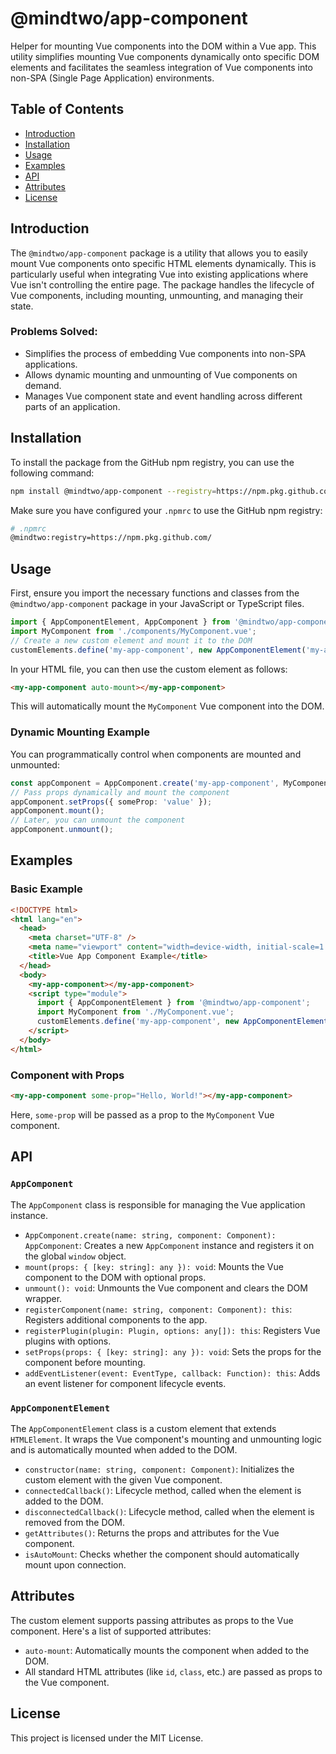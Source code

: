 # @mindtwo/app-component
Helper for mounting Vue components into the DOM within a Vue app. This utility simplifies mounting Vue components dynamically onto specific DOM elements and facilitates the seamless integration of Vue components into non-SPA (Single Page Application) environments.
## Table of Contents
- [Introduction](#introduction)
- [Installation](#installation)
- [Usage](#usage)
- [Examples](#examples)
- [API](#api)
- [Attributes](#attributes)
- [License](#license)
## Introduction
The `@mindtwo/app-component` package is a utility that allows you to easily mount Vue components onto specific HTML elements dynamically. This is particularly useful when integrating Vue into existing applications where Vue isn't controlling the entire page. The package handles the lifecycle of Vue components, including mounting, unmounting, and managing their state.
### Problems Solved:
- Simplifies the process of embedding Vue components into non-SPA applications.
- Allows dynamic mounting and unmounting of Vue components on demand.
- Manages Vue component state and event handling across different parts of an application.
## Installation
To install the package from the GitHub npm registry, you can use the following command:
```bash
npm install @mindtwo/app-component --registry=https://npm.pkg.github.com/mindtwo
```
Make sure you have configured your `.npmrc` to use the GitHub npm registry:
```bash
# .npmrc
@mindtwo:registry=https://npm.pkg.github.com/
```
## Usage
First, ensure you import the necessary functions and classes from the `@mindtwo/app-component` package in your JavaScript or TypeScript files.
```ts
import { AppComponentElement, AppComponent } from '@mindtwo/app-component';
import MyComponent from './components/MyComponent.vue';
// Create a new custom element and mount it to the DOM
customElements.define('my-app-component', new AppComponentElement('my-app-component', MyComponent));
```
In your HTML file, you can then use the custom element as follows:
```html
<my-app-component auto-mount></my-app-component>
```
This will automatically mount the `MyComponent` Vue component into the DOM.
### Dynamic Mounting Example
You can programmatically control when components are mounted and unmounted:
```ts
const appComponent = AppComponent.create('my-app-component', MyComponent);
// Pass props dynamically and mount the component
appComponent.setProps({ someProp: 'value' });
appComponent.mount();
// Later, you can unmount the component
appComponent.unmount();
```
## Examples
### Basic Example
```html
<!DOCTYPE html>
<html lang="en">
  <head>
    <meta charset="UTF-8" />
    <meta name="viewport" content="width=device-width, initial-scale=1.0" />
    <title>Vue App Component Example</title>
  </head>
  <body>
    <my-app-component></my-app-component>
    <script type="module">
      import { AppComponentElement } from '@mindtwo/app-component';
      import MyComponent from './MyComponent.vue';
      customElements.define('my-app-component', new AppComponentElement('my-app-component', MyComponent));
    </script>
  </body>
</html>
```
### Component with Props
```html
<my-app-component some-prop="Hello, World!"></my-app-component>
```
Here, `some-prop` will be passed as a prop to the `MyComponent` Vue component.
## API
### `AppComponent`
The `AppComponent` class is responsible for managing the Vue application instance.
- `AppComponent.create(name: string, component: Component): AppComponent`: Creates a new `AppComponent` instance and registers it on the global `window` object.
- `mount(props: { [key: string]: any }): void`: Mounts the Vue component to the DOM with optional props.
- `unmount(): void`: Unmounts the Vue component and clears the DOM wrapper.
- `registerComponent(name: string, component: Component): this`: Registers additional components to the app.
- `registerPlugin(plugin: Plugin, options: any[]): this`: Registers Vue plugins with options.
- `setProps(props: { [key: string]: any }): void`: Sets the props for the component before mounting.
- `addEventListener(event: EventType, callback: Function): this`: Adds an event listener for component lifecycle events.
### `AppComponentElement`
The `AppComponentElement` class is a custom element that extends `HTMLElement`. It wraps the Vue component's mounting and unmounting logic and is automatically mounted when added to the DOM.
- `constructor(name: string, component: Component)`: Initializes the custom element with the given Vue component.
- `connectedCallback()`: Lifecycle method, called when the element is added to the DOM.
- `disconnectedCallback()`: Lifecycle method, called when the element is removed from the DOM.
- `getAttributes()`: Returns the props and attributes for the Vue component.
- `isAutoMount`: Checks whether the component should automatically mount upon connection.
## Attributes
The custom element supports passing attributes as props to the Vue component. Here's a list of supported attributes:
- `auto-mount`: Automatically mounts the component when added to the DOM.
- All standard HTML attributes (like `id`, `class`, etc.) are passed as props to the Vue component.
## License
This project is licensed under the MIT License.
